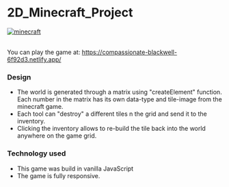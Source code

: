 # 2D_Minecraft_Project

<a href="https://ibb.co/F3c5wXH"><img src="https://i.ibb.co/sRcKwCW/minecraft.png" alt="minecraft" border="0"></a><br /><a target='_blank' href='https://nonprofitlight.com/ks/great-bend/almost-home-inc'></a><br />

You can play the game at: https://compassionate-blackwell-6f92d3.netlify.app/

### Design
* The world is generated through a matrix using "createElement" function. Each number in the matrix has its own data-type and tile-image from the minecraft game.
* Each tool can "destroy" a different tiles n the grid and send it to the inventory.
* Clicking the inventory allows to re-build the tile back into the world anywhere on the game grid.

### Technology used
* This game was build in vanilla JavaScript
* The game is fully responsive.
